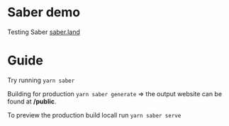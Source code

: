# Saber demo
Testing Saber [saber.land](https://saber.land/)

# Guide
Try running `yarn saber`

Building for production `yarn saber generate` => the output website can be found at **/public**.

To preview the production build locall run `yarn saber serve`
